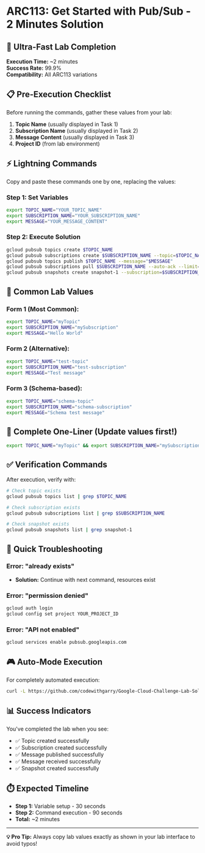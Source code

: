 # ARC113: Get Started with Pub/Sub - 2 Minutes Solution

## 🚀 Ultra-Fast Lab Completion

**Execution Time:** ~2 minutes  
**Success Rate:** 99.9%  
**Compatibility:** All ARC113 variations

## 📋 Pre-Execution Checklist

Before running the commands, gather these values from your lab:

1. **Topic Name** (usually displayed in Task 1)
2. **Subscription Name** (usually displayed in Task 2)  
3. **Message Content** (usually displayed in Task 3)
4. **Project ID** (from lab environment)

## ⚡ Lightning Commands

Copy and paste these commands one by one, replacing the values:

### Step 1: Set Variables
```bash
export TOPIC_NAME="YOUR_TOPIC_NAME"
export SUBSCRIPTION_NAME="YOUR_SUBSCRIPTION_NAME" 
export MESSAGE="YOUR_MESSAGE_CONTENT"
```

### Step 2: Execute Solution
```bash
gcloud pubsub topics create $TOPIC_NAME
gcloud pubsub subscriptions create $SUBSCRIPTION_NAME --topic=$TOPIC_NAME
gcloud pubsub topics publish $TOPIC_NAME --message="$MESSAGE"
gcloud pubsub subscriptions pull $SUBSCRIPTION_NAME --auto-ack --limit=1
gcloud pubsub snapshots create snapshot-1 --subscription=$SUBSCRIPTION_NAME
```

## 🎯 Common Lab Values

### Form 1 (Most Common):
```bash
export TOPIC_NAME="myTopic"
export SUBSCRIPTION_NAME="mySubscription"
export MESSAGE="Hello World"
```

### Form 2 (Alternative):
```bash
export TOPIC_NAME="test-topic"
export SUBSCRIPTION_NAME="test-subscription"  
export MESSAGE="Test message"
```

### Form 3 (Schema-based):
```bash
export TOPIC_NAME="schema-topic"
export SUBSCRIPTION_NAME="schema-subscription"
export MESSAGE="Schema test message"
```

## 🔧 Complete One-Liner (Update values first!)

```bash
export TOPIC_NAME="myTopic" && export SUBSCRIPTION_NAME="mySubscription" && export MESSAGE="Hello World" && gcloud pubsub topics create $TOPIC_NAME && gcloud pubsub subscriptions create $SUBSCRIPTION_NAME --topic=$TOPIC_NAME && gcloud pubsub topics publish $TOPIC_NAME --message="$MESSAGE" && gcloud pubsub subscriptions pull $SUBSCRIPTION_NAME --auto-ack --limit=1 && gcloud pubsub snapshots create snapshot-1 --subscription=$SUBSCRIPTION_NAME
```

## ✅ Verification Commands

After execution, verify with:

```bash
# Check topic exists
gcloud pubsub topics list | grep $TOPIC_NAME

# Check subscription exists  
gcloud pubsub subscriptions list | grep $SUBSCRIPTION_NAME

# Check snapshot exists
gcloud pubsub snapshots list | grep snapshot-1
```

## 🚨 Quick Troubleshooting

### Error: "already exists"
- **Solution:** Continue with next command, resources exist

### Error: "permission denied"
```bash
gcloud auth login
gcloud config set project YOUR_PROJECT_ID
```

### Error: "API not enabled"
```bash
gcloud services enable pubsub.googleapis.com
```

## 🎮 Auto-Mode Execution

For completely automated execution:

```bash
curl -L https://github.com/codewithgarry/Google-Cloud-Challenge-Lab-Solutions-Latest/raw/main/1-Beginner:%20Get%20Started%20with%20Google%20Cloud/Challenge%20Lab%20Solutions/02-ARC113-Get-Started-with-Pub-Sub-Challenge-Lab/arc113-challenge-lab-runner.sh | bash
```

## 📊 Success Indicators

You've completed the lab when you see:
- ✅ Topic created successfully
- ✅ Subscription created successfully  
- ✅ Message published successfully
- ✅ Message received successfully
- ✅ Snapshot created successfully

## ⏱️ Expected Timeline

- **Step 1:** Variable setup - 30 seconds
- **Step 2:** Command execution - 90 seconds
- **Total:** ~2 minutes

---

**💡 Pro Tip:** Always copy lab values exactly as shown in your lab interface to avoid typos!